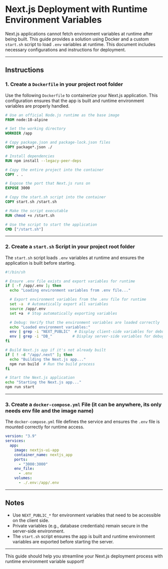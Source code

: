 # Next.js Deployment with Runtime Environment Variables

Next.js applications cannot fetch environment variables at runtime after being built. This guide provides a solution using Docker and a custom `start.sh` script to load `.env` variables at runtime. This document includes necessary configurations and instructions for deployment.

---

## Instructions

### 1. Create a `Dockerfile` in your project root folder

Use the following `Dockerfile` to containerize your Next.js application. This configuration ensures that the app is built and runtime environment variables are properly handled.

```dockerfile
# Use an official Node.js runtime as the base image
FROM node:18-alpine

# Set the working directory
WORKDIR /app

# Copy package.json and package-lock.json files
COPY package*.json ./

# Install dependencies
RUN npm install --legacy-peer-deps

# Copy the entire project into the container
COPY . .

# Expose the port that Next.js runs on
EXPOSE 3000

# Copy the start.sh script into the container
COPY start.sh /start.sh

# Make the script executable
RUN chmod +x /start.sh

# Use the script to start the application
CMD ["/start.sh"]
```

---

### 2. Create a `start.sh` Script in your project root folder

The `start.sh` script loads `.env` variables at runtime and ensures the application is built before starting.

```bash
#!/bin/sh

# Ensure .env file exists and export variables for runtime
if [ -f /app/.env ]; then
  echo "Loading environment variables from .env file..."

  # Export environment variables from the .env file for runtime
  set -a  # Automatically export all variables
  source /app/.env
  set +a  # Stop automatically exporting variables

  # Debug: Verify that the environment variables are loaded correctly
  echo "Loaded environment variables:"
  env | grep -i "NEXT_PUBLIC"  # Display client-side variables for debugging
  env | grep -i "DB_"         # Display server-side variables for debugging
fi

# Build Next.js app if it's not already built
if [ ! -d "/app/.next" ]; then
  echo "Building the Next.js app..."
  npm run build  # Run the build process
fi

# Start the Next.js application
echo "Starting the Next.js app..."
npm run start
```

---

### 3. Create a `docker-compose.yml` File (it can be anywhere, its only needs env file and the image name)

The `docker-compose.yml` file defines the service and ensures the `.env` file is mounted correctly for runtime access.

```yaml
version: "3.9"
services:
  app:
    image: nextjs-ui-app
    container_name: nextjs_app
    ports:
      - "3000:3000"
    env_file:
      - .env
    volumes:
      - ./.env:/app/.env
```

---

## Notes

- Use `NEXT_PUBLIC_*` for environment variables that need to be accessible on the client side.
- Private variables (e.g., database credentials) remain secure in the server-side environment.
- The `start.sh` script ensures the app is built and runtime environment variables are exported before starting the server.

---

This guide should help you streamline your Next.js deployment process with runtime environment variable support!
